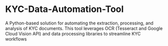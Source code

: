# KYC-Data-Automation-Tool
A Python-based solution for automating the extraction, processing, and analysis of KYC documents. This tool leverages OCR (Tesseract and Google Cloud Vision API) and data processing libraries to streamline KYC workflows
